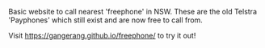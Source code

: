Basic website to call nearest 'freephone' in NSW. These are the old Telstra 'Payphones' which still exist and are now free to call from.

Visit https://gangerang.github.io/freephone/ to try it out!
